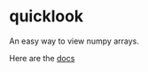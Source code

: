 # quicklook
An easy way to view numpy arrays.

Here are the [docs](https://samsammurphy.github.io/quicklook/)